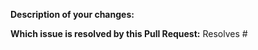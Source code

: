 <!-- Please take a look at our [Contributing](https://gitlab.prophetservice.com/ProphetStor/alameda/blob/master/CONTRIBUTING.md)
documentation before submitting a Pull Request!
Thank you for contributing to Alameda! -->

**Description of your changes:**

**Which issue is resolved by this Pull Request:**
Resolves #

<!--  **Checklist:**
- [ ] Documentation has been updated, if necessary.
- [ ] Pending release notes updated with breaking and/or notable changes, if necessary.
- [ ] Upgrade from previous release is tested and upgrade user guide is updated, if necessary.
- [ ] Code generation (`make codegen`) has been run to update object specifications, if necessary.
- [ ] Comments have been added or updated based on the standards set in [CONTRIBUTING.md](../blob/master/CONTRIBUTING.md) -->
